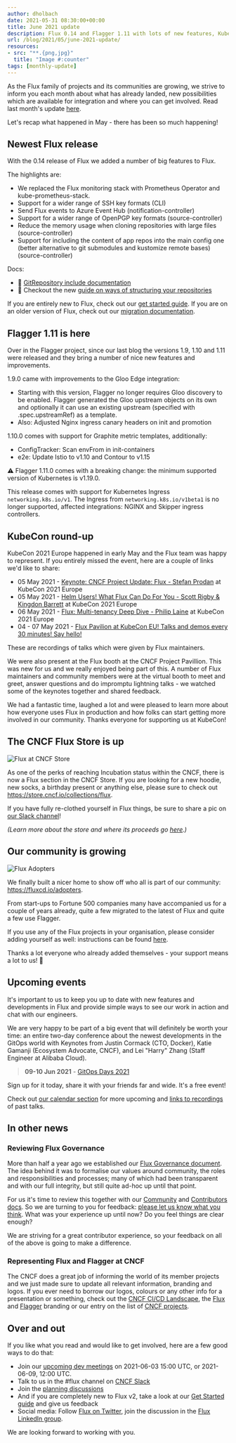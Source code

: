 ```yaml
---
author: dholbach
date: 2021-05-31 08:30:00+00:00
title: June 2021 update
description: Flux 0.14 and Flagger 1.11 with lots of new features, KubeCon talks galore, Flux at CNCF Store, lots of Flux adoption. Flux governance 6 month review.
url: /blog/2021/05/june-2021-update/
resources:
- src: "**.{png,jpg}"
  title: "Image #:counter"
tags: [monthly-update]
---
```


As the Flux family of projects and its communities are growing, we
strive to inform you each month about what has already landed, new
possibilities which are available for integration and where you can get
involved. Read last month's update [here](/blog/2021/04/may-2021-update).

Let's recap what happened in May - there has been so much happening!

## Newest Flux release

With the 0.14 release of Flux we added a number of big features to Flux.

The highlights are:

- We replaced the Flux monitoring stack with Prometheus Operator and
  kube-prometheus-stack.
- Support for a wider range of SSH key formats (CLI)
- Send Flux events to Azure Event Hub (notification-controller)
- Support for a wider range of OpenPGP key formats (source-controller)
- Reduce the memory usage when cloning repositories with large files
  (source-controller)
- Support for including the content of app repos into the main config
  one (better alternative to git submodules and kustomize remote
  bases) (source-controller)

Docs:

- 📔 [GitRepository include
  documentation](/docs/components/source/gitrepositories/#including-gitrepository)
- 🎁 Checkout the new [guide on ways of structuring your
  repositories](/docs/installation/repository-structure/)

If you are entirely new to Flux, check out our [get started
guide](/docs/get-started/). If you are on
an older version of Flux, check out our [migration
documentation](/docs/installation/migration/).

## Flagger 1.11 is here

Over in the Flagger project, since our last blog the versions 1.9, 1.10 and
1.11 were released and they bring a number of nice new features and
improvements.

1.9.0 came with improvements to the Gloo Edge integration:

- Starting with this version, Flagger no longer requires Gloo
  discovery to be enabled. Flagger generated the Gloo upstream
  objects on its own and optionally it can use an existing upstream
  (specified with .spec.upstreamRef) as a template.
- Also: Adjusted Nginx ingress canary headers on init and promotion

1.10.0 comes with support for Graphite metric templates, additionally:

- ConfigTracker: Scan envFrom in init-containers
- e2e: Update Istio to v1.10 and Contour to v1.15

:warning: Flagger 1.11.0 comes with a breaking change: the minimum supported
version of Kubernetes is v1.19.0.

This release comes with support for Kubernetes Ingress `networking.k8s.io/v1`.
The Ingress from `networking.k8s.io/v1beta1` is no longer supported, affected
integrations: NGINX and Skipper ingress controllers.

## KubeCon round-up

KubeCon 2021 Europe happened in early May and the Flux team was happy to
represent. If you entirely missed the event, here are a couple of links
we'd like to share:

- 05 May 2021 - [Keynote: CNCF Project Update: Flux - Stefan
  Prodan](https://youtu.be/kuzZpKHLoVM) at KubeCon 2021
  Europe
- 05 May 2021 - [Helm Users! What Flux Can Do For
  You - Scott Rigby & Kingdon Barrett](https://youtu.be/hCTgCRlU-M0) at KubeCon 2021 Europe
- 06 May 2021 - [Flux: Multi-tenancy Deep Dive - Philip
  Laine](https://youtu.be/F7B_TBcIyl8) at KubeCon 2021
  Europe
- 04 - 07 May 2021 - [Flux Pavilion at KubeCon EU! Talks and demos
  every 30 minutes! Say
  hello!](https://bit.ly/Flux_KubeConEU2021)

These are recordings of talks which were given by Flux maintainers.

We were also present at the Flux booth at the CNCF Project Pavillion.
This was new for us and we really enjoyed being part of this. A number
of Flux maintainers and community members were at the virtual booth to
meet and greet, answer questions and do impromptu lightning talks - we
watched some of the keynotes together and shared feedback.

We had a fantastic time, laughed a lot and were pleased to learn more
about how everyone uses Flux in production and how folks can start
getting more involved in our community. Thanks everyone for supporting
us at KubeCon!

## The CNCF Flux Store is up

![Flux at CNCF Store](cncf-store-featured.png)

As one of the perks of reaching Incubation status within the CNCF, there
is now a Flux section in the CNCF Store. If you are looking for a new
hoodie, new socks, a birthday present or anything else, please sure to
check out <https://store.cncf.io/collections/flux>.

If you have fully re-clothed yourself in Flux things, be sure to share a
pic on [our Slack
channel](https://cloud-native.slack.com/archives/CLAJ40HV3)!

*(Learn more about the store and where its proceeds go
[here](https://store.cncf.io/pages/about-us).)*

## Our community is growing

![Flux Adopters](flux-adopters.png)

We finally built a nicer home to show off who all is part of our
community: <https://fluxcd.io/adopters>.

From start-ups to Fortune 500 companies many have accompanied us for a
couple of years already, quite a few migrated to the latest of Flux and
quite a few use Flagger.

If you use any of the Flux projects in your organisation, please
consider adding yourself as well: instructions can be found
[here](https://github.com/fluxcd/website/tree/main/adopters#readme).

Thanks a lot everyone who already added themselves - your support means
a lot to us! 💖

## Upcoming events

It's important to us to keep you up to date with new features and
developments in Flux and provide simple ways to see our work in action
and chat with our engineers.

We are very happy to be part of a big event that will definitely be
worth your time: an entire two-day conference about the newest
developments in the GitOps world with Keynotes from Justin Cormack (CTO,
Docker), Katie Gamanji (Ecosystem Advocate, CNCF), and Lei "Harry" Zhang
(Staff Engineer at Alibaba Cloud).

> **09-10 Jun 2021** - [GitOps Days 2021](https://www.gitopsdays.com)

Sign up for it today, share it with your friends far and wide. It's a
free event!

Check out [our calendar section](/#calendar) for more upcoming
and [links to recordings](/resources) of past talks.

## In other news

### Reviewing Flux Governance

More than half a year ago we established our [Flux Governance
document](https://fluxcd.io/governance/). The idea behind
it was to formalise our values around community, the roles and
responsibilities and processes; many of which had been transparent and
with our full integrity, but still quite ad-hoc up until that point.

For us it's time to review this together with our
[Community](https://fluxcd.io/community/) and
[Contributors docs](https://fluxcd.io/docs/contributing/).
So we are turning to you for feedback: [please let us know what you
think](https://github.com/fluxcd/flux2/discussions/1457).
What was your experience up until now? Do you feel things are clear
enough?

We are striving for a great contributor experience, so your feedback on
all of the above is going to make a difference.

### Representing Flux and Flagger at CNCF

The CNCF does a great job of informing the world of its member projects
and we just made sure to update all relevant information, branding and
logos. If you ever need to borrow our logos, colours or any other info
for a presentation or something, check out the [CNCF CI/CD
Landscape](https://landscape.cncf.io/card-mode?category=continuous-integration-delivery&grouping=category),
the [Flux](https://github.com/cncf/artwork/tree/master/projects/flux) and
[Flagger](https://github.com/cncf/artwork/tree/master/projects/flagger)
branding or our entry on the list of [CNCF
projects](https://www.cncf.io/projects/#incubating).

## Over and out

If you like what you read and would like to get involved, here are a few
good ways to do that:

- Join our [upcoming dev meetings](/community/#meetings) on
  2021-06-03 15:00 UTC, or 2021-06-09, 12:00 UTC.
- Talk to us in the \#flux channel on [CNCF
  Slack](https://slack.cncf.io/)
- Join the [planning
  discussions](https://github.com/fluxcd/flux2/discussions)
- And if you are completely new to Flux v2, take a look at our
  [Get Started guide](/docs/get-started/) and give us feedback
- Social media: Follow [Flux on
  Twitter](https://twitter.com/fluxcd), join the
  discussion in the [Flux LinkedIn
  group](https://www.linkedin.com/groups/8985374/).

We are looking forward to working with you.
